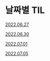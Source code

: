 # 날짜별 TIL

[2022.06.27](https://github.com/IronD414/TIL/blob/main/2022.06.27.md)

[2022.06.30](https://github.com/IronD414/TIL/blob/main/2022.06.30.md)

[2022.07.01](https://github.com/IronD414/TIL/blob/main/2022.07.01.md)

[2022.07.05](https://github.com/IronD414/TIL/blob/main/2022.07.05.md)

